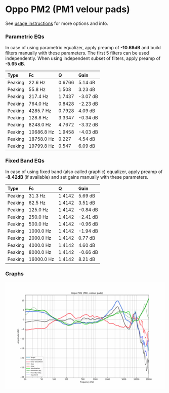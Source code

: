 # Oppo PM2 (PM1 velour pads)
See [usage instructions](https://github.com/jaakkopasanen/AutoEq#usage) for more options and info.

### Parametric EQs
In case of using parametric equalizer, apply preamp of **-10.68dB** and build filters manually
with these parameters. The first 5 filters can be used independently.
When using independent subset of filters, apply preamp of **-5.65 dB**.

| Type    | Fc         |      Q | Gain     |
|:--------|:-----------|:-------|:---------|
| Peaking | 22.6 Hz    | 0.6766 | 5.14 dB  |
| Peaking | 55.8 Hz    | 1.508  | 3.23 dB  |
| Peaking | 217.4 Hz   | 1.7437 | -3.07 dB |
| Peaking | 764.0 Hz   | 0.8428 | -2.23 dB |
| Peaking | 4285.7 Hz  | 0.7928 | 4.09 dB  |
| Peaking | 128.8 Hz   | 3.3347 | -0.34 dB |
| Peaking | 8248.0 Hz  | 4.7672 | -3.32 dB |
| Peaking | 10686.8 Hz | 1.9458 | -4.03 dB |
| Peaking | 18758.0 Hz | 0.227  | 4.54 dB  |
| Peaking | 19799.8 Hz | 0.547  | 6.09 dB  |

### Fixed Band EQs
In case of using fixed band (also called graphic) equalizer, apply preamp of **-8.42dB**
(if available) and set gains manually with these parameters.

| Type    | Fc         |      Q | Gain     |
|:--------|:-----------|:-------|:---------|
| Peaking | 31.3 Hz    | 1.4142 | 5.69 dB  |
| Peaking | 62.5 Hz    | 1.4142 | 3.51 dB  |
| Peaking | 125.0 Hz   | 1.4142 | -0.84 dB |
| Peaking | 250.0 Hz   | 1.4142 | -2.41 dB |
| Peaking | 500.0 Hz   | 1.4142 | -0.96 dB |
| Peaking | 1000.0 Hz  | 1.4142 | -1.94 dB |
| Peaking | 2000.0 Hz  | 1.4142 | 0.77 dB  |
| Peaking | 4000.0 Hz  | 1.4142 | 4.60 dB  |
| Peaking | 8000.0 Hz  | 1.4142 | -0.66 dB |
| Peaking | 16000.0 Hz | 1.4142 | 8.21 dB  |

### Graphs
![](./Oppo%20PM2%20(PM1%20velour%20pads).png)